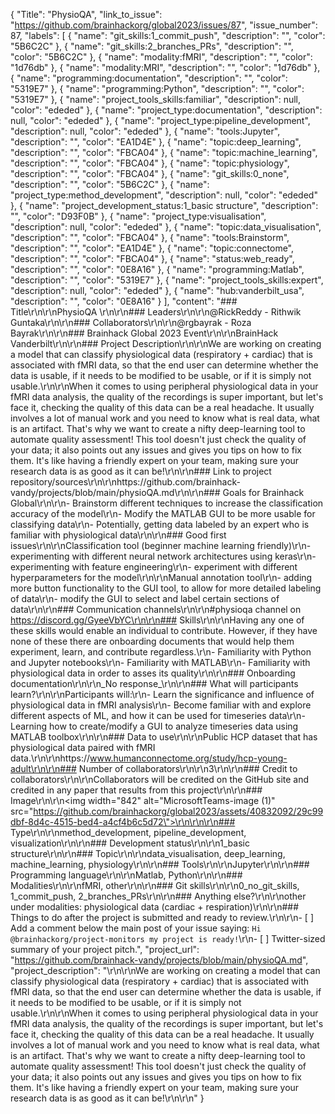 {
  "Title": "PhysioQA",
  "link_to_issue": "https://github.com/brainhackorg/global2023/issues/87",
  "issue_number": 87,
  "labels": [
    {
      "name": "git_skills:1_commit_push",
      "description": "",
      "color": "5B6C2C"
    },
    {
      "name": "git_skills:2_branches_PRs",
      "description": "",
      "color": "5B6C2C"
    },
    {
      "name": "modality:fMRI",
      "description": "",
      "color": "1d76db"
    },
    {
      "name": "modality:MRI",
      "description": "",
      "color": "1d76db"
    },
    {
      "name": "programming:documentation",
      "description": "",
      "color": "5319E7"
    },
    {
      "name": "programming:Python",
      "description": "",
      "color": "5319E7"
    },
    {
      "name": "project_tools_skills:familiar",
      "description": null,
      "color": "ededed"
    },
    {
      "name": "project_type:documentation",
      "description": null,
      "color": "ededed"
    },
    {
      "name": "project_type:pipeline_development",
      "description": null,
      "color": "ededed"
    },
    {
      "name": "tools:Jupyter",
      "description": "",
      "color": "EA1D4E"
    },
    {
      "name": "topic:deep_learning",
      "description": "",
      "color": "FBCA04"
    },
    {
      "name": "topic:machine_learning",
      "description": "",
      "color": "FBCA04"
    },
    {
      "name": "topic:physiology",
      "description": "",
      "color": "FBCA04"
    },
    {
      "name": "git_skills:0_none",
      "description": "",
      "color": "5B6C2C"
    },
    {
      "name": "project_type:method_development",
      "description": null,
      "color": "ededed"
    },
    {
      "name": "project_development_status:1_basic structure",
      "description": "",
      "color": "D93F0B"
    },
    {
      "name": "project_type:visualisation",
      "description": null,
      "color": "ededed"
    },
    {
      "name": "topic:data_visualisation",
      "description": "",
      "color": "FBCA04"
    },
    {
      "name": "tools:Brainstorm",
      "description": "",
      "color": "EA1D4E"
    },
    {
      "name": "topic:connectome",
      "description": "",
      "color": "FBCA04"
    },
    {
      "name": "status:web_ready",
      "description": "",
      "color": "0E8A16"
    },
    {
      "name": "programming:Matlab",
      "description": "",
      "color": "5319E7"
    },
    {
      "name": "project_tools_skills:expert",
      "description": null,
      "color": "ededed"
    },
    {
      "name": "hub:vanderbilt_usa",
      "description": "",
      "color": "0E8A16"
    }
  ],
  "content": "### Title\r\n\r\nPhysioQA \r\n\r\n### Leaders\r\n\r\n@RickReddy - Rithwik Guntaka\r\n\r\n### Collaborators\r\n\r\n@rgbayrak - Roza Bayrak\r\n\r\n### Brainhack Global 2023 Event\r\n\r\nBrainHack Vanderbilt\r\n\r\n### Project Description\r\n\r\nWe are working on creating a model that can classify physiological data (respiratory + cardiac) that is associated with fMRI data, so that the end user can determine whether the data is usable, if it needs to be modified to be usable, or if it is simply not usable.\r\n\r\nWhen it comes to using peripheral physiological data in your fMRI data analysis, the quality of the recordings is super important, but let's face it, checking the quality of this data can be a real headache. It usually involves a lot of manual work and you need to know what is real data, what is an artifact. That's why we want to create a nifty deep-learning tool to automate quality assessment! This tool doesn't just check the quality of your data; it also points out any issues and gives you tips on how to fix them. It's like having a friendly expert on your team, making sure your research data is as good as it can be!\r\n\r\n### Link to project repository/sources\r\n\r\nhttps://github.com/brainhack-vandy/projects/blob/main/physioQA.md\r\n\r\n### Goals for Brainhack Global\r\n\r\n- Brainstorm different techniques to increase the classification accuracy of the model\r\n- Modify the MATLAB GUI to be more usable for classifying data\r\n- Potentially, getting data labeled by an expert who is familiar with physiological data\r\n\r\n### Good first issues\r\n\r\nClassification tool (beginner machine learning friendly)\r\n- experimenting with different neural network architectures using keras\r\n- experimenting with feature engineering\r\n- experiment with different hyperparameters for the model\r\n\r\nManual annotation tool\r\n- adding more button functionality to the GUI tool, to allow for more detailed labeling of data\r\n- modify the GUI to select and label certain sections of data\r\n\r\n### Communication channels\r\n\r\n#physioqa channel on https://discord.gg/GyeeVbYC\r\n\r\n### Skills\r\n\r\nHaving any one of these skills would enable an individual to contribute. However, if they have none of these there are onboarding documents that would help them experiment, learn, and contribute regardless.\r\n- Familiarity with Python and Jupyter notebooks\r\n- Familiarity with MATLAB\r\n- Familiarity with physiological data in order to asses its quality\r\n\r\n### Onboarding documentation\r\n\r\n_No response_\r\n\r\n### What will participants learn?\r\n\r\nParticipants will:\r\n- Learn the significance and influence of physiological data in fMRI analysis\r\n- Become familiar with and explore different aspects of ML, and how it can be used for timeseries data\r\n- Learning how to create/modify a GUI to analyze timeseries data using MATLAB toolbox\r\n\r\n### Data to use\r\n\r\nPublic HCP dataset that has physiological data paired with fMRI data.\r\n\r\nhttps://www.humanconnectome.org/study/hcp-young-adult\r\n\r\n### Number of collaborators\r\n\r\n3\r\n\r\n### Credit to collaborators\r\n\r\nCollaborators will be credited on the GitHub site and credited in any paper that results from this project\r\n\r\n### Image\r\n\r\n<img width=\"842\" alt=\"MicrosoftTeams-image (1)\" src=\"https://github.com/brainhackorg/global2023/assets/40832092/29c99dbf-8d4c-4515-bed4-a4cf4b6c5d72\">\r\n\r\n\r\n### Type\r\n\r\nmethod_development, pipeline_development, visualization\r\n\r\n### Development status\r\n\r\n1_basic structure\r\n\r\n### Topic\r\n\r\ndata_visualisation, deep_learning, machine_learning, physiology\r\n\r\n### Tools\r\n\r\nJupyter\r\n\r\n### Programming language\r\n\r\nMatlab, Python\r\n\r\n### Modalities\r\n\r\nfMRI, other\r\n\r\n### Git skills\r\n\r\n0_no_git_skills, 1_commit_push, 2_branches_PRs\r\n\r\n### Anything else?\r\n\r\nother under modalities: physiological data (cardiac + respiration)\r\n\r\n### Things to do after the project is submitted and ready to review.\r\n\r\n- [ ] Add a comment below the main post of your issue saying: `Hi @brainhackorg/project-monitors my project is ready!`\r\n- [ ] Twitter-sized summary of your project pitch.",
  "project_url": "https://github.com/brainhack-vandy/projects/blob/main/physioQA.md",
  "project_description": "\r\n\r\nWe are working on creating a model that can classify physiological data (respiratory + cardiac) that is associated with fMRI data, so that the end user can determine whether the data is usable, if it needs to be modified to be usable, or if it is simply not usable.\r\n\r\nWhen it comes to using peripheral physiological data in your fMRI data analysis, the quality of the recordings is super important, but let's face it, checking the quality of this data can be a real headache. It usually involves a lot of manual work and you need to know what is real data, what is an artifact. That's why we want to create a nifty deep-learning tool to automate quality assessment! This tool doesn't just check the quality of your data; it also points out any issues and gives you tips on how to fix them. It's like having a friendly expert on your team, making sure your research data is as good as it can be!\r\n\r\n"
}